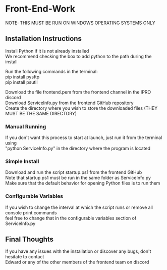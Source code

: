 # Front-End-Work
NOTE: THIS MUST BE RUN ON WINDOWS OPERATING SYSTEMS ONLY

## Installation Instructions
Install Python if it is not already installed  
We recommend checking the box to add python to the path during the install  
  
Run the following commands in the terminal:  
pip install pysftp  
pip install psutil  

Download the file frontend.pem from the frontend channel in the IPRO discord  
Download ServiceInfo.py from the frontend GitHub repository  
Create the directory where you wish to store the downloaded files (THEY MUST BE THE SAME DIRECTORY)  

### Manual Running  
If you don't want this process to start at launch, just run it from the terminal using  
"python ServiceInfo.py" in the directory where the program is located  

### Simple Install
Download and run the script startup.ps1 from the frontend GitHub  
Note that startup.ps1 must be run in the same folder as ServiceInfo.py  
Make sure that the default behavior for opening Python files is to run them  

### Configurable Variables
If you wish to change the interval at which the script runs or remove all console print commands  
feel free to change that in the configurable variables section of ServiceInfo.py  

## Final Thoughts
If you have any issues with the installation or discover any bugs, don't hesitate to contact   
Edward or any of the other members of the frontend team on discord  
